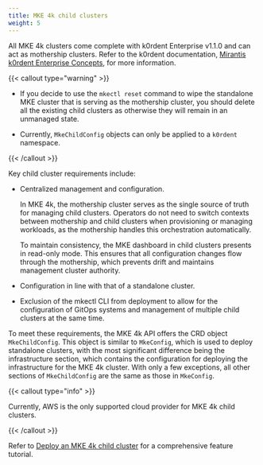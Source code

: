 ```yaml
---
title: MKE 4k child clusters
weight: 5
---
```


All MKE 4k clusters come complete with k0rdent Enterprise v1.1.0 and can act as
mothership clusters. Refer to the k0rdent documentation, [Mirantis k0rdent
Enterprise Concepts](https://docs.k0rdent-enterprise.io/latest/concepts/), for
more information.

{{< callout type="warning" >}}

- If you decide to use the `mkectl reset` command to wipe the standalone MKE
  cluster that is serving as the mothership cluster, you should delete all the
  existing child clusters as otherwise they will remain in an unmanaged state.

- Currently, `MkeChildConfig` objects can only be applied to a
  `k0rdent` namespace.

{{< /callout >}}

Key child cluster requirements include:

- Centralized management and configuration.

  In MKE 4k, the mothership cluster serves as the single source of truth for
  managing child clusters. Operators do not need to switch contexts between
  mothership and child clusters when provisioning or managing workloads, as the
  mothership handles this orchestration automatically.

  To maintain consistency, the MKE dashboard in child clusters presents in
  read-only mode. This ensures that all configuration changes flow through the
  mothership, which prevents drift and maintains management cluster authority.

- Configuration in line with that of a standalone cluster.

- Exclusion of the mkectl CLI from deployment to allow for the configuration
  of GitOps systems and management of multiple child clusters at the same
  time.

To meet these requirements, the MKE 4k API offers the CRD object
`MkeChildConfig`. This object is similar to `MkeConfig`, which is used to
deploy standalone clusters, with the most significant difference being the
infrastructure section, which contains the configuration for deploying the
infrastructure for the MKE 4k cluster. With only a few exceptions, all other
sections of `MkeChildConfig` are the same as those in `MkeConfig`.

{{< callout type="info" >}}

Currently, AWS is the only supported cloud provider for MKE 4k child clusters.

{{< /callout >}}

Refer to [Deploy an MKE 4k child cluster](../../tutorials/mke4k-child-clusters/deploy-mke4k-child-cluster) for a comprehensive feature tutorial.